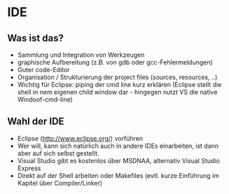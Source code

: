 IDE
============


Was ist das?
------------

* Sammlung und Integration von Werkzeugen
* graphische Aufbereitung (z.B. von gdb oder gcc-Fehlermeldungen)
* Guter code-Editor
* Organisation / Strukturierung der project files (sources, resources, ..)
* Wichtig für Eclipse: piping der cmd line kurz erklären (Eclipse stellt die shell in nem eigenen child window dar - hingegen nutzt VS die native Windoof-cmd-line)


Wahl der IDE
------------

* Eclipse (http://www.eclipse.org/) vorführen
* Wer will, kann sich natürlich auch in andere IDEs einarbeiten, ist dann aber auf sich selbst gestellt.
* Visual Studio gibt es kostenlos über MSDNAA, alternativ Visual Studio Express
* Direkt auf der Shell arbeiten oder Makefiles (evtl. kurze Einführung im Kapitel über Compiler/Linker)